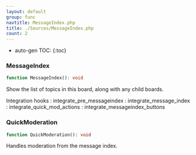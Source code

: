 ```yaml
---
layout: default
group: func
navtitle: MessageIndex.php
title: ./Sources/MessageIndex.php
count: 2
---
```

* auto-gen TOC:
{:toc}
### MessageIndex

```php
function MessageIndex(): void
```
Show the list of topics in this board, along with any child boards.



Integration hooks
: integrate_pre_messageindex
: integrate_message_index
: integrate_quick_mod_actions
: integrate_messageindex_buttons

### QuickModeration

```php
function QuickModeration(): void
```
Handles moderation from the message index.



